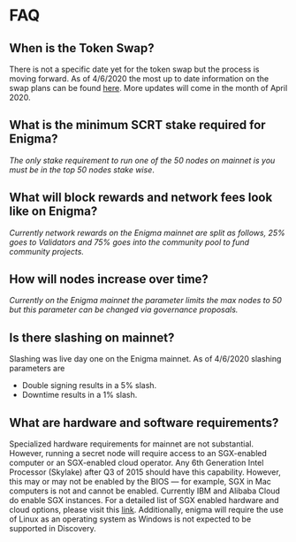 # FAQ

## When is the Token Swap?

There is not a specific date yet for the token swap but the process is moving forward. As of 4/6/2020 the most up to date information on the swap plans can be found [here](https://explorer.scrt.cashmaney.com/proposals/4). More updates will come in the month of April 2020.

## What is the minimum SCRT stake required for Enigma?
*The only stake requirement to run one of the 50 nodes on mainnet is you must be in the top 50 nodes stake wise*.

## What will block rewards and network fees look like on Enigma?

*Currently network rewards on the Enigma mainnet are split as follows, 25% goes to Validators and 75% goes into the community pool to fund community projects.*

## How will nodes increase over time?

*Currently on the Enigma mainnet the parameter limits the max nodes to 50 but this parameter can be changed via governance proposals.*

## Is there slashing on mainnet?

Slashing was live day one on the Enigma mainnet.
As of 4/6/2020 slashing parameters are
* Double signing results in a 5% slash.
* Downtime results in a 1% slash.

## What are hardware and software requirements?

Specialized hardware requirements for mainnet are not substantial. However, running a secret node will require access to an SGX-enabled computer or an SGX-enabled cloud operator. Any 6th Generation Intel Processor (Skylake) after Q3 of 2015 should have this capability. However, this may or may not be enabled by the BIOS — for example, SGX in Mac computers is not and cannot be enabled. Currently IBM and Alibaba Cloud do enable SGX instances. For a detailed list of SGX enabled hardware and cloud options, please visit this [link](https://github.com/ayeks/SGX-hardware). Additionally, enigma will require the use of Linux as an operating system as Windows is not expected to be supported in Discovery.
